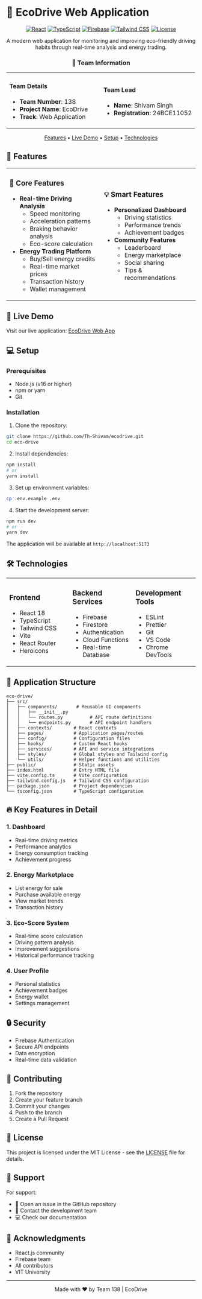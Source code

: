 # 🚗 EcoDrive Web Application

<div align="center">

[![React](https://img.shields.io/badge/React-18.2.0-61DAFB?style=flat-square&logo=react)](https://reactjs.org/)
[![TypeScript](https://img.shields.io/badge/TypeScript-5.0.0-3178C6?style=flat-square&logo=typescript)](https://www.typescriptlang.org/)
[![Firebase](https://img.shields.io/badge/Firebase-10.7.0-FFCA28?style=flat-square&logo=firebase)](https://firebase.google.com/)
[![Tailwind CSS](https://img.shields.io/badge/Tailwind_CSS-3.3.0-38B2AC?style=flat-square&logo=tailwind-css)](https://tailwindcss.com/)
[![License](https://img.shields.io/badge/license-MIT-green.svg?style=flat-square)](LICENSE)

A modern web application for monitoring and improving eco-friendly driving habits through real-time analysis and energy trading.

### 👥 Team Information
<table>
<tr>
<td width="50%">

#### Team Details
- **Team Number**: 138
- **Project Name**: EcoDrive
- **Track**: Web Application

</td>
<td width="50%">

#### Team Lead
- **Name**: Shivam Singh
- **Registration**: 24BCE11052

</td>
</tr>
</table>

[Features](#-features) •
[Live Demo](#-live-demo) •
[Setup](#-setup) •
[Technologies](#-technologies)

</div>

## 🌟 Features

<table>
<tr>
<td width="50%">

### 🎯 Core Features
- **Real-time Driving Analysis**
  - Speed monitoring
  - Acceleration patterns
  - Braking behavior analysis
  - Eco-score calculation
- **Energy Trading Platform**
  - Buy/Sell energy credits
  - Real-time market prices
  - Transaction history
  - Wallet management

</td>
<td width="50%">

### 💡 Smart Features
- **Personalized Dashboard**
  - Driving statistics
  - Performance trends
  - Achievement badges
- **Community Features**
  - Leaderboard
  - Energy marketplace
  - Social sharing
  - Tips & recommendations

</td>
</tr>
</table>

## 🚀 Live Demo

Visit our live application: [EcoDrive Web App](https://ecodrive-git-main-shivam-s-projects-387f222a.vercel.app/)

## 💻 Setup

### Prerequisites
- Node.js (v16 or higher)
- npm or yarn
- Git

### Installation

1. Clone the repository:
```bash
git clone https://github.com/Th-Shivam/ecodrive.git
cd eco-drive
```

2. Install dependencies:
```bash
npm install
# or
yarn install
```

3. Set up environment variables:
```bash
cp .env.example .env
```

4. Start the development server:
```bash
npm run dev
# or
yarn dev
```

The application will be available at `http://localhost:5173`

## 🛠 Technologies

<table>
<tr>
<td width="33%">

### Frontend
- React 18
- TypeScript
- Tailwind CSS
- Vite
- React Router
- Heroicons

</td>
<td width="33%">

### Backend Services
- Firebase
- Firestore
- Authentication
- Cloud Functions
- Real-time Database

</td>
<td width="33%">

### Development Tools
- ESLint
- Prettier
- Git
- VS Code
- Chrome DevTools

</td>
</tr>
</table>

## 📱 Application Structure

```
eco-drive/
├── src/
│   ├── components/       # Reusable UI components
│   │   ├── __init__.py
│   │   └── routes.py          # API route definitions
│   │   └── endpoints.py       # API endpoint handlers
│   ├── contexts/        # React contexts
│   ├── pages/           # Application pages/routes
│   ├── config/          # Configuration files
│   ├── hooks/           # Custom React hooks
│   ├── services/        # API and service integrations
│   ├── styles/          # Global styles and Tailwind config
│   └── utils/           # Helper functions and utilities
├── public/              # Static assets
├── index.html           # Entry HTML file
├── vite.config.ts       # Vite configuration
├── tailwind.config.js   # Tailwind CSS configuration
├── package.json         # Project dependencies
└── tsconfig.json        # TypeScript configuration
```

## 🔥 Key Features in Detail

### 1. Dashboard
- Real-time driving metrics
- Performance analytics
- Energy consumption tracking
- Achievement progress

### 2. Energy Marketplace
- List energy for sale
- Purchase available energy
- View market trends
- Transaction history

### 3. Eco-Score System
- Real-time score calculation
- Driving pattern analysis
- Improvement suggestions
- Historical performance tracking

### 4. User Profile
- Personal statistics
- Achievement badges
- Energy wallet
- Settings management

## 🔒 Security

- Firebase Authentication
- Secure API endpoints
- Data encryption
- Real-time data validation

## 🤝 Contributing

1. Fork the repository
2. Create your feature branch
3. Commit your changes
4. Push to the branch
5. Create a Pull Request

## 📄 License

This project is licensed under the MIT License - see the [LICENSE](LICENSE) file for details.

## 💬 Support

For support:
- 📝 Open an issue in the GitHub repository
- 📧 Contact the development team
- 💻 Check our documentation

## 🙏 Acknowledgments

- React.js community
- Firebase team
- All contributors
- VIT University

---

<div align="center">

Made with ❤️ by Team 138 | EcoDrive

</div> 
